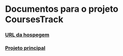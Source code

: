 # Documentos para o projeto CoursesTrack

### [URL da hospegem](https://eduardosdl.github.io/courses-track-docs/)
### [Projeto principal](https://github.com/eduardosdl/CoursesTrack)
